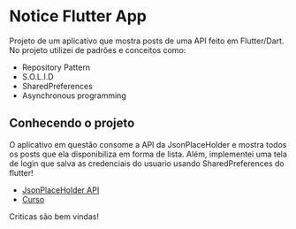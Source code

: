 # Notice Flutter App

Projeto de um aplicativo que mostra posts de uma API feito em Flutter/Dart. No projeto utilizei de padrões e conceitos como:

-  Repository Pattern
-  S.O.L.I.D
-  SharedPreferences
-  Asynchronous programming

## Conhecendo o projeto

O aplicativo em questão consome a API da JsonPlaceHolder e mostra todos os posts que ela disponibiliza em forma de lista. Além, implementei uma tela de login que salva as credenciais do usuario usando SharedPreferences do flutter!

- [JsonPlaceHolder API](https://jsonplaceholder.typicode.com/)
- [Curso](https://youtube.com/playlist?list=PLRpTFz5_57cvo0CHf-AnojOvpznz8YO7S)

Criticas são bem vindas!
